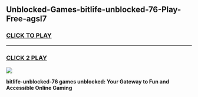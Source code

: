 
## Unblocked-Games-bitlife-unblocked-76-Play-Free-agsl7
<h3>
<a href="https://premium76.site?title=bitlife-unblocked-76&ref=24M">CLICK TO PLAY</a></h3>
<hr>

<h3>
<a href="https://premium76.site?title=bitlife-unblocked-76&ref=24M">CLICK 2 PLAY</a>
  
</h3>

<a href="https://premium76.site?title=bitlife-unblocked-76&ref=24M"><img src="https://clearcache.store/games.png"></a>


**bitlife-unblocked-76 games unblocked: Your Gateway to Fun and Accessible Online Gaming**
